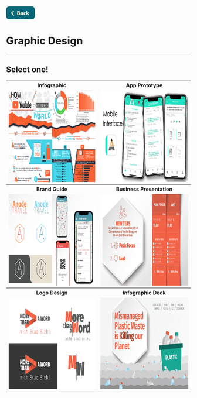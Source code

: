 <a name="top"></a>
[<img src="../Buttons/SVG/back.svg" height="35" width="auto"/>](../README.md/#graphicdesign)
<br>

# Graphic Design
<hr>

## Select one!

<table>
  <tr>
    <th><b>Infographic</b></th>
    <th><b>App Prototype</b></th>
  </tr>
  <tr>
    <td><a href="Infographic.md/#top"><img src="../Buttons/PNG/youtube infographic.png" height="250" width="auto"/></a></td>
    <td><a href="MobileApp.md/#top"><img src="../Buttons/PNG/alphanote.png" height="250" width="auto"/></a></td>
  </tr>
  <tr>
    <th><b>Brand Guide</b></th>
    <th><b>Business Presentation</b></th>
  </tr>
  <tr>
    <td><a href="BrandGuide.md/#top"><img src="../Buttons/PNG/anode.png" height="250" width="auto"/></a></td>
    <td><a href="BusinessPresentation.md/#top"><img src="../Buttons/PNG/efficiency revision.png" height="250" width="auto"/></a></td>
  </tr>
  <tr>
    <th><b>Logo Design</b></th>
    <th><b>Infographic Deck</b></th>
  </tr>
  <tr>
    <td><a href="LogoDesign.md/#top"><img src="../Buttons/PNG/more than a word.png" height="250" width="auto"/></a></td>
    <td><a href="PlasticWasteDeck.md/#top"><img src="../Buttons/PNG/plastic waste.png" height="250" width="auto"/></a></td>
  </tr>
</table>
